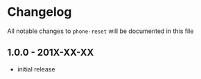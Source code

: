 # Changelog

All notable changes to `phone-reset` will be documented in this file

## 1.0.0 - 201X-XX-XX

- initial release
